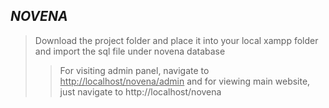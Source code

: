 ## ***NOVENA***

> Download the project folder and place it into your local xampp folder and import the sql file under novena database
>> For visiting admin panel, navigate to <u>http://localhost/novena/admin</u> and for viewing main website, just navigate to http://localhost/novena

